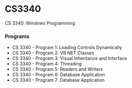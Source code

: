 # CS3340
CS 3340: Windows Programming

### Programs
* CS 3340 - Program 1: Loading Controls Dynamically 
* CS 3340 - Program 2: VB.NET Classes 
* CS 3340 - Program 3: Visual Inheritance and Interface 
* CS 3340 - Program 4: Threading
* CS 3340 - Program 5: Readers and Writers 
* CS 3340 - Program 6: Database Application
* CS 3340 - Program 7: Database Application
